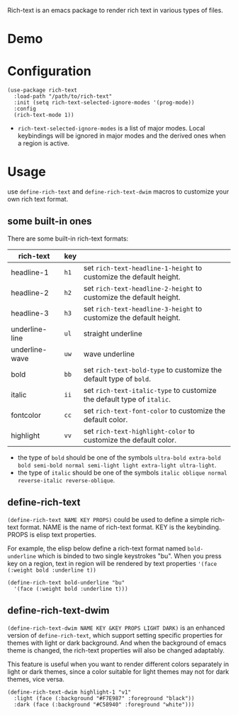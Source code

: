 Rich-text is an emacs package to render rich text in various types of files.

# Demo


# Configuration
```emacs-lisp
(use-package rich-text
  :load-path "/path/to/rich-text"
  :init (setq rich-text-selected-ignore-modes '(prog-mode))
  :config
  (rich-text-mode 1))
```

- `rich-text-selected-ignore-modes` is a list of major modes. Local keybindings will be ignored in major modes and the derived ones when a region is active.

# Usage

use `define-rich-text` and `define-rich-text-dwim` macros to customize your own rich text format.

## some built-in ones
There are some built-in rich-text formats:

| rich-text      | key  |                                                                        |
|----------------|------|------------------------------------------------------------------------|
| headline-1     | `h1` | set `rich-text-headline-1-height` to customize the default height.     |
| headline-2     | `h2` | set `rich-text-headline-2-height` to customize the default height.     |
| headline-3     | `h3` | set `rich-text-headline-3-height` to customize the default height.     |
| underline-line | `ul` | straight underline                                                     |
| underline-wave | `uw` | wave underline                                                         |
| bold           | `bb` | set `rich-text-bold-type` to customize the default type of `bold`.     |
| italic         | `ii` | set `rich-text-italic-type` to customize the default type of `italic`. |
| fontcolor      | `cc` | set `rich-text-font-color` to customize the default color.             |
| highlight      | `vv` | set `rich-text-highlight-color` to customize the default color.        |

- the type of `bold` should be one of the symbols `ultra-bold extra-bold bold semi-bold normal semi-light light extra-light ultra-light`.
- the type of `italic` should be one of the symbols `italic oblique normal reverse-italic reverse-oblique`.
    
## define-rich-text
`(define-rich-text NAME KEY PROPS)` could be used to define a simple rich-text format. NAME is the name of rich-text format. KEY is the keybinding. PROPS is elisp text properties.

For example, the elisp below define a rich-text format named `bold-underline` which is binded to two single keystrokes "bu". When you press key <bu> on a region, text in region will be rendered by text properties `'(face (:weight bold :underline t))`

```emacs-lisp
(define-rich-text bold-underline "bu"
  '(face (:weight bold :underline t)))
```

## define-rich-text-dwim
`(define-rich-text-dwim NAME KEY &KEY PROPS LIGHT DARK)` is an enhanced version of `define-rich-text`, which support setting specific properties for themes with light or dark background. And when the background of emacs theme is changed, the rich-text properties will also be changed adaptably.

This feature is useful when you want to render different colors separately in light or dark themes, since a color suitable for light themes may not for dark themes, vice versa.

```emacs-lisp
(define-rich-text-dwim highlight-1 "v1"
  :light (face (:background "#F7E987" :foreground "black"))
  :dark (face (:background "#C58940" :foreground "white")))
```
